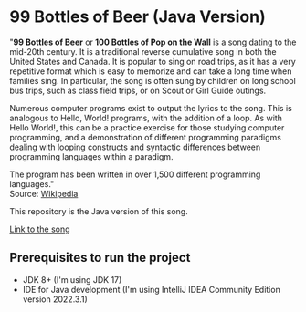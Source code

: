 # 99 Bottles of Beer (Java Version)

"**99 Bottles of Beer** or **100 Bottles of Pop on the Wall** is a song dating to the mid-20th century. It is a traditional reverse cumulative song in both the United States and Canada. It is popular to sing on road trips, as it has a very repetitive format which is easy to memorize and can take a long time when families sing. In particular, the song is often sung by children on long school bus trips, such as class field trips, or on Scout or Girl Guide outings.

Numerous computer programs exist to output the lyrics to the song. This is analogous to Hello, World! programs, with the addition of a loop. As with Hello World!, this can be a practice exercise for those studying computer programming, and a demonstration of different programming paradigms dealing with looping constructs and syntactic differences between programming languages within a paradigm. 

The program has been written in over 1,500 different programming languages."  
Source: [Wikipedia](https://en.wikipedia.org/wiki/99_Bottles_of_Beer)

This repository is the Java version of this song. 

[Link to the song](https://www.youtube.com/watch?v=FITjBet3dio&t=66s)

## Prerequisites to run the project
- JDK 8+ (I'm using JDK 17)
- IDE for Java development (I'm using IntelliJ IDEA Community Edition version 2022.3.1)